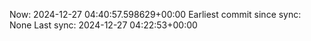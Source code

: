 Now: 2024-12-27 04:40:57.598629+00:00 Earliest commit since sync: None Last sync: 2024-12-27 04:22:53+00:00
